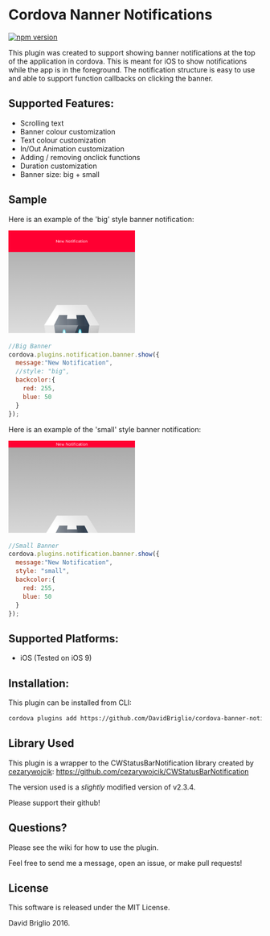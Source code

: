 # Cordova Nanner Notifications
[![npm version](https://badge.fury.io/js/cordova-banner-notification.svg)](https://badge.fury.io/js/cordova-banner-notification)

This plugin was created to support showing banner notifications at the top of the application in cordova. This is meant for iOS to show notifications while the app is in the foreground. The notification structure is easy to use and able to support function callbacks on clicking the banner.

## Supported Features:
- Scrolling text
- Banner colour customization
- Text colour customization
- In/Out Animation customization
- Adding / removing onclick functions
- Duration customization
- Banner size: big + small

## Sample

Here is an example of the 'big' style banner notification:

<img src="https://github.com/DavidBriglio/cordova-banner-notification/blob/master/sample/LargeNotificationSample.png" width="50%"/>

```javascript
//Big Banner
cordova.plugins.notification.banner.show({
  message:"New Notification",
  //style: "big",
  backcolor:{
    red: 255,
    blue: 50
  }
});
```



Here is an example of the 'small' style banner notification:

<img src="https://github.com/DavidBriglio/cordova-banner-notification/blob/master/sample/SmallNotificationSample.png" width="50%"/>

```javascript
//Small Banner
cordova.plugins.notification.banner.show({
  message:"New Notification",
  style: "small",
  backcolor:{
    red: 255,
    blue: 50
  }
});
```



## Supported Platforms:
- iOS (Tested on iOS 9)

## Installation:
This plugin can be installed from CLI:

```bash
cordova plugins add https://github.com/DavidBriglio/cordova-banner-notification
```

## Library Used
This plugin is a wrapper to the CWStatusBarNotification library created by [cezarywojcik](https://github.com/cezarywojcik):
https://github.com/cezarywojcik/CWStatusBarNotification

The version used is a <i>slightly</i> modified version of v2.3.4.

Please support their github!

## Questions?
Please see the wiki for how to use the plugin.

Feel free to send me a message, open an issue, or make pull requests!


## License

This software is released under the MIT License.

David Briglio 2016.


